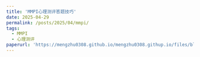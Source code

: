 ```yaml
---
title: 'MMPI心理测评答题技巧'
date: 2025-04-29
permalink: /posts/2025/04/mmpi/
tags:
  - MMPI
  - 心理测评
paperurl: 'https://mengzhu0308.github.io/mengzhu0308.githup.io/files/blog/2025-04-29-mmpi.pdf'
---
```

